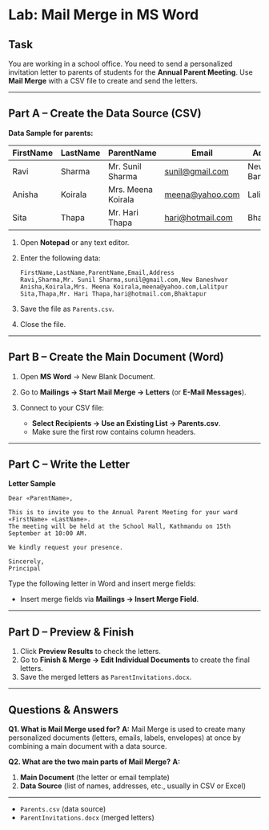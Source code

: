 # Lab: Mail Merge in MS Word

## Task

You are working in a school office. You need to send a personalized invitation letter to parents of students for the **Annual Parent Meeting**. Use **Mail Merge** with a CSV file to create and send the letters.

---

## Part A – Create the Data Source (CSV)

**Data Sample for parents:**

|FirstName|LastName|ParentName        |Email           |Address      |
|---------|--------|------------------|----------------|-------------|
|Ravi     |Sharma  |Mr. Sunil Sharma  |sunil@gmail.com |New Baneshwor|
|Anisha   |Koirala |Mrs. Meena Koirala|meena@yahoo.com |Lalitpur     |
|Sita     |Thapa   |Mr. Hari Thapa    |hari@hotmail.com|Bhaktapur    |

1. Open **Notepad** or any text editor.
2. Enter the following data:

    ```csv
    FirstName,LastName,ParentName,Email,Address
    Ravi,Sharma,Mr. Sunil Sharma,sunil@gmail.com,New Baneshwor
    Anisha,Koirala,Mrs. Meena Koirala,meena@yahoo.com,Lalitpur
    Sita,Thapa,Mr. Hari Thapa,hari@hotmail.com,Bhaktapur
    ```

3. Save the file as `Parents.csv`.
4. Close the file.

---

## Part B – Create the Main Document (Word)

1. Open **MS Word** → New Blank Document.
2. Go to **Mailings → Start Mail Merge → Letters** (or **E-Mail Messages**).
3. Connect to your CSV file:

   * **Select Recipients → Use an Existing List → Parents.csv**.
   * Make sure the first row contains column headers.

---

## Part C – Write the Letter

**Letter Sample**

```
Dear «ParentName»,

This is to invite you to the Annual Parent Meeting for your ward «FirstName» «LastName».
The meeting will be held at the School Hall, Kathmandu on 15th September at 10:00 AM.

We kindly request your presence.

Sincerely,  
Principal
```

Type the following letter in Word and insert merge fields:

* Insert merge fields via **Mailings → Insert Merge Field**.

---

## Part D – Preview & Finish

1. Click **Preview Results** to check the letters.
2. Go to **Finish & Merge → Edit Individual Documents** to create the final letters.
3. Save the merged letters as `ParentInvitations.docx`.

---

## Questions & Answers

**Q1. What is Mail Merge used for?**
**A:** Mail Merge is used to create many personalized documents (letters, emails, labels, envelopes) at once by combining a main document with a data source.

**Q2. What are the two main parts of Mail Merge?**
**A:**

1. **Main Document** (the letter or email template)
2. **Data Source** (list of names, addresses, etc., usually in CSV or Excel)

---

* `Parents.csv` (data source)
* `ParentInvitations.docx` (merged letters)
